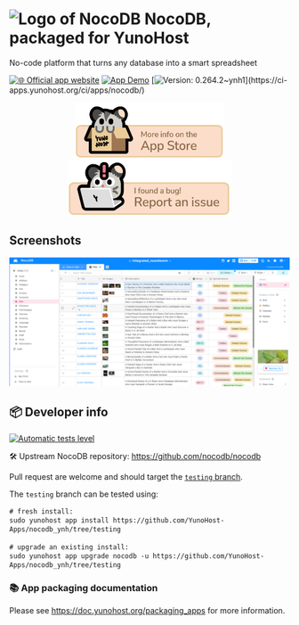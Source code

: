 <!--
N.B.: This README was automatically generated by <https://github.com/YunoHost/apps_tools/blob/main/readme_generator>
It shall NOT be edited by hand.
-->

<h1>
  <img src="https://raw.githubusercontent.com/YunoHost/apps/main/logos/nocodb.png" width="32px" alt="Logo of NocoDB">
  NocoDB, packaged for YunoHost
</h1>

No-code platform that turns any database into a smart spreadsheet

[![🌐 Official app website](https://img.shields.io/badge/Official_app_website-darkgreen?style=for-the-badge)](https://www.nocodb.com)
[![App Demo](https://img.shields.io/badge/App_Demo-blue?style=for-the-badge)](https://www.nocodb.com/demos)
[![Version: 0.264.2~ynh1](https://img.shields.io/badge/Version-0.264.2~ynh1-rgba(0,150,0,1)?style=for-the-badge)](https://ci-apps.yunohost.org/ci/apps/nocodb/)

<div align="center">
<a href="https://apps.yunohost.org/app/nocodb"><img height="100px" src="https://github.com/YunoHost/yunohost-artwork/raw/refs/heads/main/badges/neopossum-badges/badge_more_info_on_the_appstore.svg"/></a>
<a href="https://github.com/YunoHost-Apps/nocodb_ynh/issues"><img height="100px" src="https://github.com/YunoHost/yunohost-artwork/raw/refs/heads/main/badges/neopossum-badges/badge_report_an_issue.svg"/></a>
</div>


## Screenshots
![Screenshot of NocoDB](./doc/screenshots/screenshot.png)

## 📦 Developer info

[![Automatic tests level](https://apps.yunohost.org/badge/cilevel/nocodb)](https://ci-apps.yunohost.org/ci/apps/nocodb/)

🛠️ Upstream NocoDB repository: <https://github.com/nocodb/nocodb>

Pull request are welcome and should target the [`testing` branch](https://github.com/YunoHost-Apps/nocodb_ynh/tree/testing).

The `testing` branch can be tested using:
```
# fresh install:
sudo yunohost app install https://github.com/YunoHost-Apps/nocodb_ynh/tree/testing

# upgrade an existing install:
sudo yunohost app upgrade nocodb -u https://github.com/YunoHost-Apps/nocodb_ynh/tree/testing
```

### 📚 App packaging documentation

Please see <https://doc.yunohost.org/packaging_apps> for more information.